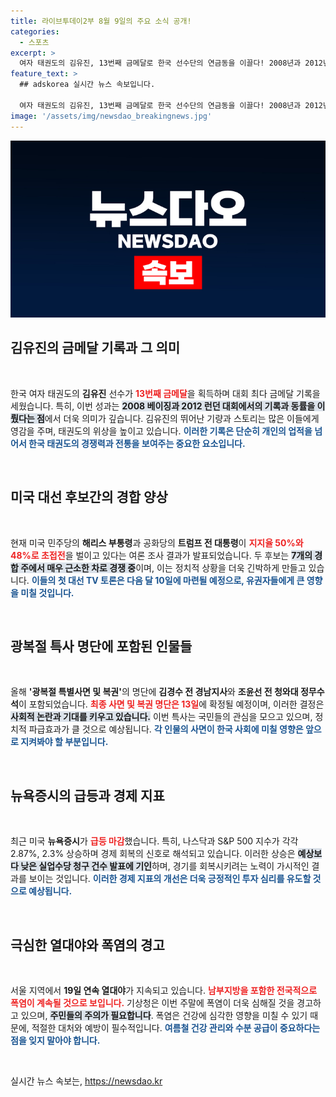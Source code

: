 ```yaml
---
title: 라이브투데이2부 8월 9일의 주요 소식 공개!
categories:
  - 스포츠
excerpt: >
  여자 태권도의 김유진, 13번째 금메달로 한국 선수단의 연금동을 이끌다! 2008년과 2012년의 금메달 기록을 다시 쓴 역사적인 순간, 놓치지 마세요!
feature_text: >
  ## adskorea 실시간 뉴스 속보입니다.

  여자 태권도의 김유진, 13번째 금메달로 한국 선수단의 연금동을 이끌다! 2008년과 2012년의 금메달 기록을 다시 쓴 역사적인 순간, 놓치지 마세요!
image: '/assets/img/newsdao_breakingnews.jpg'
---
```


<p><img src="/assets/img/newsdao_breakingnews.jpg" alt="adskorea 속보" /></p>

<h2 data-ke-size="size26">김유진의 금메달 기록과 그 의미</h2>

<p data-ke-size="size16">&nbsp;</p>

<p>한국 여자 태권도의 <b>김유진</b> 선수가 <b><span style="color: #ee2323;">13번째 금메달</span></b>을 획득하며 대회 최다 금메달 기록을 세웠습니다. 특히, 이번 성과는 <b><span style="background-color: #21538527;">2008 베이징과 2012 런던 대회에서의 기록과 동률을 이뤘다는 점</span></b>에서 더욱 의미가 깊습니다. 김유진의 뛰어난 기량과 스토리는 많은 이들에게 영감을 주며, 태권도의 위상을 높이고 있습니다. <b><span style="color: #1a5490;">이러한 기록은 단순히 개인의 업적을 넘어서 한국 태권도의 경쟁력과 전통을 보여주는 중요한 요소입니다.</span></b></p>

<p data-ke-size="size16">&nbsp;</p>

<h2 data-ke-size="size26">미국 대선 후보간의 경합 양상</h2>

<p data-ke-size="size16">&nbsp;</p>

<p>현재 미국 민주당의 <b>해리스 부통령</b>과 공화당의 <b>트럼프 전 대통령</b>이 <b><span style="color: #ee2323;">지지율 50%와 48%로 초접전</span></b>을 벌이고 있다는 여론 조사 결과가 발표되었습니다. 두 후보는 <b><span style="background-color: #21538527;">7개의 경합 주에서 매우 근소한 차로 경쟁 중</span></b>이며, 이는 정치적 상황을 더욱 긴박하게 만들고 있습니다. <b><span style="color: #1a5490;">이들의 첫 대선 TV 토론은 다음 달 10일에 마련될 예정으로, 유권자들에게 큰 영향을 미칠 것입니다.</span></b></p>

<p data-ke-size="size16">&nbsp;</p>

<h2 data-ke-size="size26">광복절 특사 명단에 포함된 인물들</h2>

<p data-ke-size="size16">&nbsp;</p>

<p>올해 <b>'광복절 특별사면 및 복권'</b>의 명단에 <b>김경수 전 경남지사</b>와 <b>조윤선 전 청와대 정무수석</b>이 포함되었습니다. <b><span style="color: #ee2323;">최종 사면 및 복권 명단은 13일</span></b>에 확정될 예정이며, 이러한 결정은 <b><span style="background-color: #21538527;">사회적 논란과 기대를 키우고 있습니다.</span></b> 이번 특사는 국민들의 관심을 모으고 있으며, 정치적 파급효과가 클 것으로 예상됩니다. <b><span style="color: #1a5490;">각 인물의 사면이 한국 사회에 미칠 영향은 앞으로 지켜봐야 할 부분입니다.</span></b></p>

<p data-ke-size="size16">&nbsp;</p>

<h2 data-ke-size="size26">뉴욕증시의 급등과 경제 지표</h2>

<p data-ke-size="size16">&nbsp;</p>

<p>최근 미국 <b>뉴욕증시</b>가 <b><span style="color: #ee2323;">급등 마감</span></b>했습니다. 특히, 나스닥과 S&amp;P 500 지수가 각각 2.87%, 2.3% 상승하며 경제 회복의 신호로 해석되고 있습니다. 이러한 상승은 <b><span style="background-color: #21538527;">예상보다 낮은 실업수당 청구 건수 발표에 기인</span></b>하며, 경기를 회복시키려는 노력이 가시적인 결과를 보이는 것입니다. <b><span style="color: #1a5490;">이러한 경제 지표의 개선은 더욱 긍정적인 투자 심리를 유도할 것으로 예상됩니다.</span></b></p>

<p data-ke-size="size16">&nbsp;</p>

<h2 data-ke-size="size26">극심한 열대야와 폭염의 경고</h2>

<p data-ke-size="size16">&nbsp;</p>

<p>서울 지역에서 <b>19일 연속 열대야</b>가 지속되고 있습니다. <b><span style="color: #ee2323;">남부지방을 포함한 전국적으로 폭염이 계속될 것으로 보입니다.</span></b> 기상청은 이번 주말에 폭염이 더욱 심해질 것을 경고하고 있으며, <b><span style="background-color: #21538527;">주민들의 주의가 필요합니다</span></b>. 폭염은 건강에 심각한 영향을 미칠 수 있기 때문에, 적절한 대처와 예방이 필수적입니다. <b><span style="color: #1a5490;">여름철 건강 관리와 수분 공급이 중요하다는 점을 잊지 말아야 합니다.</span></b></p>

<p data-ke-size="size16">&nbsp;</p>
실시간 뉴스 속보는, <a href="https://newsdao.kr" rel="dofollow">https://newsdao.kr</a>


